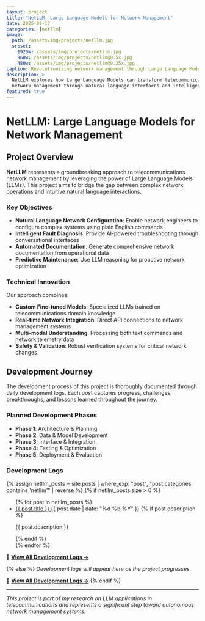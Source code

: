 ```yaml
---
layout: project
title: "NetLLM: Large Language Models for Network Management"
date: 2025-08-17
categories: [netllm]
image:
  path: /assets/img/projects/netllm.jpg
  srcset:
    1920w: /assets/img/projects/netllm.jpg
    960w: /assets/img/projects/netllm@0.5x.jpg
    480w: /assets/img/projects/netllm@0.25x.jpg
caption: Revolutionizing network management through Large Language Models
description: >
  NetLLM explores how Large Language Models can transform telecommunications 
  network management through natural language interfaces and intelligent automation.
featured: true
---
```


# NetLLM: Large Language Models for Network Management

## Project Overview

**NetLLM** represents a groundbreaking approach to telecommunications network management by leveraging the power of Large Language Models (LLMs). This project aims to bridge the gap between complex network operations and intuitive natural language interactions.

### Key Objectives

- **Natural Language Network Configuration**: Enable network engineers to configure complex systems using plain English commands
- **Intelligent Fault Diagnosis**: Provide AI-powered troubleshooting through conversational interfaces  
- **Automated Documentation**: Generate comprehensive network documentation from operational data
- **Predictive Maintenance**: Use LLM reasoning for proactive network optimization

### Technical Innovation

Our approach combines:
- **Custom Fine-tuned Models**: Specialized LLMs trained on telecommunications domain knowledge
- **Real-time Network Integration**: Direct API connections to network management systems
- **Multi-modal Understanding**: Processing both text commands and network telemetry data
- **Safety & Validation**: Robust verification systems for critical network changes

## Development Journey

The development process of this project is thoroughly documented through daily development logs. Each post captures progress, challenges, breakthroughs, and lessons learned throughout the journey.

### Planned Development Phases

- **Phase 1**: Architecture & Planning 
- **Phase 2**: Data & Model Development  
- **Phase 3**: Interface & Integration 
- **Phase 4**: Testing & Optimization 
- **Phase 5**: Deployment & Evaluation 

### Development Logs

{% assign netllm_posts = site.posts | where_exp: "post", "post.categories contains 'netllm'" | reverse %}
{% if netllm_posts.size > 0 %}
<ul class="related-posts">
  {% for post in netllm_posts %}
  <li class="h6">
    <a href="{{ post.url | relative_url }}" class="flip-title">
      <span>{{ post.title }}</span>
    </a>
    <time class="faded fine" datetime="{{ post.date | date_to_xmlschema }}">{{ post.date | date: "%d %b %Y" }}</time>
    {% if post.description %}
    <p class="note-sm">{{ post.description }}</p>
    {% endif %}
  </li>
  {% endfor %}
</ul>

**📝 [View All Development Logs →](/netllm/)**

{% else %}
*Development logs will appear here as the project progresses.*

**📝 [View All Development Logs →](/netllm/)**
{% endif %}

---

*This project is part of my research on LLM applications in telecommunications and represents a significant step toward autonomous network management systems.*
